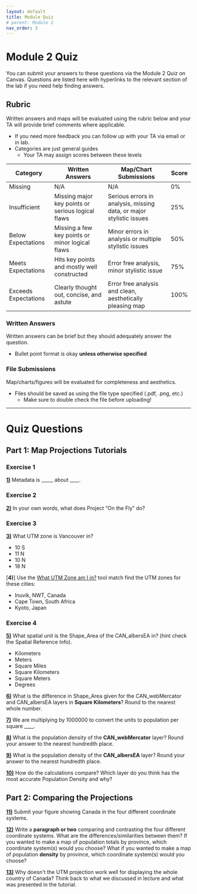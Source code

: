 ```yaml
---
layout: default
title: Module Quiz
# parent: Module 1
nav_order: 3
---
```


# Module 2 Quiz

You can submit your answers to these questions via the Module 2 Quiz on Canvas.  Questions are listed here with hyperlinks to the relevant section of the lab if you need help finding answers.

## Rubric

Written answers and maps will be evaluated using the rubric below and your TA will provide brief comments where applicable.

* If you need more feedback you can follow up with your TA via email or in lab.
* Categories are just general guides
    * Your TA may assign scores between these levels


|      Category      |                   Written Answers                |                 Map/Chart Submissions                             |Score|
|--------------------|--------------------------------------------------|-------------------------------------------------------------------|-----|
|Missing             |N/A                                               |N/A                                                                |0%   |
|Insufficient        |Missing major key points or serious logical flaws |Serious errors in analysis, missing data, or major stylistic issues|25%  |
|Below Expectations  |Missing a few key points or minor logical flaws   |Minor errors in analysis or multiple stylistic issues              |50%  |
|Meets Expectations  |Hits key points and mostly well constructed       |Error free analysis, minor stylistic issue                         |75%  |
|Exceeds Expectations|Clearly thought out, concise, and astute          |Error free analysis and clean, aesthetically pleasing map          |100% |

### Written Answers 

Written answers can be brief but they should adequately answer the question.

* Bullet point format is okay **unless otherwise specified**

### File Submissions

Map/charts/figures will be evaluated for completeness and aesthetics.

* Files should be saved as using the file type specified (.pdf, .png, etc.)
    * Make sure to double check the file before uploading!

---

# Quiz Questions 

## Part 1: Map Projections Tutorials

### Exercise 1

[**1)**](https://ubc-library-rc.github.io/map-projections/content/exercise1-discover-coord.html#inspecting-the-metadata) Metadata is _____ about ____.


### Exercise 2

[**2)**](https://ubc-library-rc.github.io/map-projections/content/exercise2-transform.html#exercise-2-projecting-on-the-fly) In your own words, what does Project “On the Fly” do?


### Exercise 3

[**3)**](https://ubc-library-rc.github.io/map-projections/content/exercise3-project.html#exercise-3-project-your-data) What UTM zone is Vancouver in?

* 10 S
* 11 N
* 10 N
* 18 N

[**4)**] Use the [What UTM Zone am I in?](https://mangomap.com/robertyoung/maps/69585/what-utm-zone-am-i-in-#) tool match find the UTM zones for these cities:

- Inuvik, NWT, Canada
- Cape Town, South Africa
- Kyoto, Japan

<!-- 
Inuvik - 8 N
Cape Town - 34 S
Kyoto - 53 N
 -->



### Exercise 4

[**5)**](https://ubc-library-rc.github.io/map-projections/content/exercise4-pop-density.html#inspect-the-attribute-tables) What spatial unit is the Shape_Area of the CAN_albersEA in? (hint check the Spatial Reference Info).

* Kilometers
* Meters
* Square Miles
* Square Kilometers
* Square Meters
* Degrees


[**6)**](https://ubc-library-rc.github.io/map-projections/content/exercise4-pop-density.html#inspect-the-attribute-tables) What is the difference in Shape_Area given for the CAN_webMercator and CAN_albersEA layers in **Square Kilometers**?  Round to the nearest whole number.

<!-- 41,118,591 +- 100 -->


[**7)**](https://ubc-library-rc.github.io/map-projections/content/exercise4-pop-density.html#calculating-population-density)  We are multiplying by 1000000 to convert the units to population per square ____.

<!-- Kilometer -->

[**8)**](https://ubc-library-rc.github.io/map-projections/content/exercise4-pop-density.html#calculating-population-density) What is the population density of the **CAN_webMercator** layer? Round your answer to the nearest hundredth place.

<!-- 0.72433603 -->

[**9)**](https://ubc-library-rc.github.io/map-projections/content/exercise4-pop-density.html#calculating-population-density) What is the population density of the **CAN_albersEA** layer? Round your answer to the nearest hundredth place.

<!-- 3.71718812 -->

[**10)**](https://ubc-library-rc.github.io/map-projections/content/exercise4-pop-density.html#calculating-population-density) How do the calculations compare?  Which layer do you think has the most accurate Population Density and why?


## Part 2: Comparing the Projections

[**11)**](/docs/Application_Part2.md#four-ways-to-display-canada) Submit your figure showing Canada in the four different coordinate systems.

[**12)**](/docs/Application_Part2.md#four-ways-to-display-canada) Write a **paragraph or two** comparing and contrasting the four different coordinate systems.  What are the differences/similarities between them?  If you wanted to make a map of population totals by province, which coordinate system(s) would you choose? What if you wanted to make a map of population **density** by province, which coordinate system(s) would you choose?

[**13)**](/docs/Application_Part2.md#one-way-you-cant-display-canada) Why doesn't the UTM projection work well for displaying the whole country of Canada?  Think back to what we discussed in lecture and what was presented in the tutorial.
